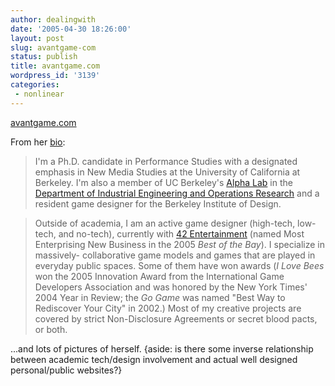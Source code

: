 ```yaml
---
author: dealingwith
date: '2005-04-30 18:26:00'
layout: post
slug: avantgame-com
status: publish
title: avantgame.com
wordpress_id: '3139'
categories:
 - nonlinear
---
```


[avantgame.com][1]

From her [bio][2]:

> I'm a Ph.D. candidate in Performance Studies with a designated emphasis in New Media Studies at the University of California at Berkeley.  I'm also a member of UC Berkeley's [Alpha Lab][5] in the [Department of Industrial Engineering and Operations Research][6] and a resident game designer for the Berkeley Institute of Design.

> Outside of academia, I am an active game designer (high-tech, low-tech, and no-tech), currently with [42 Entertainment][8] (named Most Enterprising New Business in the 2005 _Best of the Bay_).  I specialize in massively- collaborative game models and games that are played in everyday public spaces. Some of them have won awards (_I Love Bees_ won the 2005 Innovation Award from the International Game Developers Association and was honored by the New York Times' 2004 Year in Review; the _Go Game_ was named "Best Way to Rediscover Your City" in 2002.) Most of my creative projects are covered by strict Non-Disclosure Agreements or secret blood pacts, or both.

...and lots of pictures of herself. {aside: is there some inverse relationship
between academic tech/design involvement and actual well designed
personal/public websites?}

   [1]: http://www.avantgame.com/

   [2]: http://www.avantgame.com/bio.htm

   [5]: http://ford.ieor.berkeley.edu/welcome.htm

   [6]: http://ieor.berkeley.edu/

   [8]: http://www.4orty2wo.com
